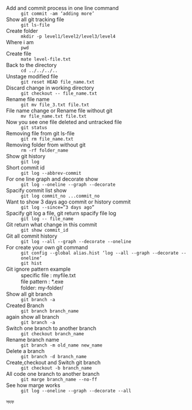 <dl>
	<dt>Add and commit process in one line command </dt>
	<dd><code>git commit -am ‘adding more’</code></dd>
	<dt>Show all git tracking file </dt>
	<dd><code>git ls-file</code></dd>
	<dt>Create folder </dt>
	<dd><code>mkdir -p level1/level2/level3/level4</code></dd>
	<dt>Where i am </dt>
	<dd><code>pwd</code></dd>
	<dt>Create file </dt>
	<dd><code>mate level-file.txt</code></dd>
	<dt>Back to the directory</dt>
	<dd><code>cd ../../../..</code></dd>
	<dt>Unstage modified file </dt>
	<dd><code>git reset HEAD file_name.txt</code></dd>
	<dt>Discard change in working directory</dt>
	<dd><code>git checkout -- file_name.txt</code></dd>
	<dt>Rename file name </dt>
	<dd><code>git mv file_3.txt file.txt</code></dd>
	<dt>File name change or Rename file without git </dt>
	<dd><code>mv file_name.txt file.txt</code></dd>
	<dt>Now you see one file deleted and untracked file </dt>
	<dd><code>git status</code></dd>
	<dt>Removing file from git ls-file </dt>
	<dd><code>git rm file_name.txt</code></dd>
	<dt>Removing folder from without git </dt>
	<dd><code>rm -rf folder_name</code></dd>
	<dt>Show git history</dt>
	<dd><code>git log</code></dd>
	<dt>Short commit id </dt>
	<dd><code>git log --abbrev-commit</code></dd>
	<dt>For one line graph and decorate show </dt>
	<dd><code>git log --oneline --graph --decorate</code></dd>
	<dt>Spacify commit list show </dt>
	<dd><code>git log commit_no ...commit_no</code></dd>
	<dt>Want to show 3 days ago commit or history commit </dt>
	<dd><code>git log --since=”3 days ago”</code></dd>
	<dt>Spacify git log a file, git return spacify file log </dt>
	<dd><code>git log -- file_name</code></dd>
	<dt>Git return what change in this commit </dt>
	<dd><code>git show commit_id</code></dd>
	<dt>Git all commit history </dt>
	<dd><code>git log --all --graph --decorate --oneline</code></dd>
	<dt>For create your own git command </dt>
	<dd><code>git config --global alias.hist ‘log --all --graph --decorate --oneline’</code></dd>
	<dd><code>git hist</code></dd>
	<dt>Git ignore pattern example </dt>
	<dd>specific file : myfile.txt</dd>
	<dd>file pattern : *.exe
	<dd>folder: my-folder/</dd>
	<dt>Show all git branch</dt>
	<dd><code>git branch -a</code></dd>
	<dt>Created Branch</dt>
	<dd><code>git branch branch_name</code></dd>
	<dt>again show all branch </dt>
	<dd><code>git branch -a</code></dd>
	<dt>Switch one branch to another branch</dt>
	<dd><code>git checkout branch_name</code></dd>
	<dt>Rename branch name</dt>
	<dd><code>git branch -m old_name new_name</code></dd>
	<dt>Delete a branch</dt>
	<dd><code>git branch -d branch_name</code></dd>
	<dt>Create,checkout and Switch git branch</dt>
	<dd><code>git checkout -b branch_name</code></dd>
	<dt>All code one branch to another branch</dt>
	<dd><code>git marge branch_name --no-ff</code></dd>
	<dt>See how marge works</dt>
	<dd><code>git log --oneline --graph --decorate --all</code></dd>
</dl>

সদফ
